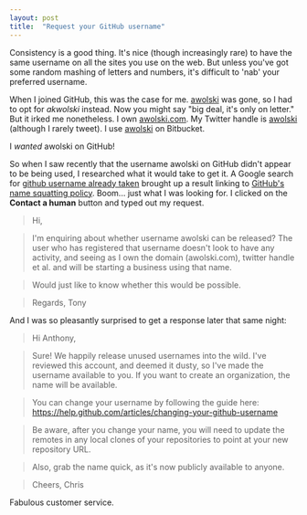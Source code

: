 ```yaml
---
layout: post
title:  "Request your GitHub username"
---
```


Consistency is a good thing. It's nice (though increasingly rare) to have the same username on all the sites you use on the web. But unless you've got some random mashing of letters and numbers, it's difficult to 'nab' your preferred username.

When I joined GitHub, this was the case for me. [awolski](https://github.com/awolski) was gone, so I had to opt for *akwolski* instead. Now you might say "big deal, it's only on letter." But it irked me nonetheless. I own [awolski.com](http://awolski.com). My Twitter handle is [awolski](https://twitter.com/awolski) (although I rarely tweet). I use [awolski](https://bitbucket.org/awolski) on Bitbucket.

I *wanted* awolski on GitHub!

So when I saw recently that the username awolski on GitHub didn't appear to be being used, I researched what it would take to get it. A Google search for [github username already taken](https://www.google.co.uk/?gws_rd=ssl#q=github%20username%20already%20taken) brought up a result linking to [GitHub's name squatting policy](https://help.github.com/articles/name-squatting-policy). Boom... just what I was looking for. I clicked on the **Contact a human** button and typed out my request.

> Hi,

> I'm enquiring about whether username awolski can be released? The user who has registered that username doesn't look to have any activity, and seeing as I own the domain (awolski.com), twitter handle et al. and will be starting a business using that name.

> Would just like to know whether this would be possible.

> Regards,
Tony

And I was so pleasantly surprised to get a response later that same night:

> Hi Anthony,

> Sure! We happily release unused usernames into the wild. I've reviewed this account, and deemed it dusty, so I've made the username available to you. If you want to create an organization, the name will be available.

> You can change your username by following the guide here: https://help.github.com/articles/changing-your-github-username

> Be aware, after you change your name, you will need to update the remotes in any local clones of your repositories to point at your new repository URL.

> Also, grab the name quick, as it's now publicly available to anyone.

> Cheers,
> Chris

Fabulous customer service.
